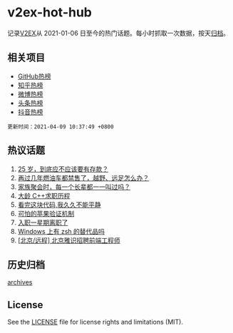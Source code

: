 # v2ex-hot-hub

 记录[V2EX](https://www.v2ex.com/)从 2021-01-06 日至今的热门话题。每小时抓取一次数据，按天[归档](archives)。
 
 ## 相关项目

- [GitHub热榜](https://github.com/lonnyzhang423/github-hot-hub)
- [知乎热榜](https://github.com/lonnyzhang423/zhihu-hot-hub)
- [微博热榜](https://github.com/lonnyzhang423/weibo-hot-hub)
- [头条热榜](https://github.com/lonnyzhang423/toutiao-hot-hub)
- [抖音热榜](https://github.com/lonnyzhang423/douyin-hot-hub)


 `更新时间：2021-04-09 10:37:49 +0800`

## 热议话题

1. [25 岁，到底应不应该要有存款？](https://www.v2ex.com/t/769087)
1. [再过几年燃油车都禁售了，越野、远足怎么办？](https://www.v2ex.com/t/769103)
1. [家族聚会时，每一个长辈都一一叫过吗？](https://www.v2ex.com/t/769013)
1. [大龄 C++求职历程](https://www.v2ex.com/t/769036)
1. [看完这块代码,我久久不能平静](https://www.v2ex.com/t/769094)
1. [可怕的苹果验证机制](https://www.v2ex.com/t/769272)
1. [入职一星期离职了](https://www.v2ex.com/t/769053)
1. [Windows 上有 zsh 的替代品吗](https://www.v2ex.com/t/769061)
1. [[北京/远程] 北京雅识招聘前端工程师](https://www.v2ex.com/t/769052)

## 历史归档

[archives](archives)

## License

See the [LICENSE](LICENSE) file for license rights and limitations (MIT).
